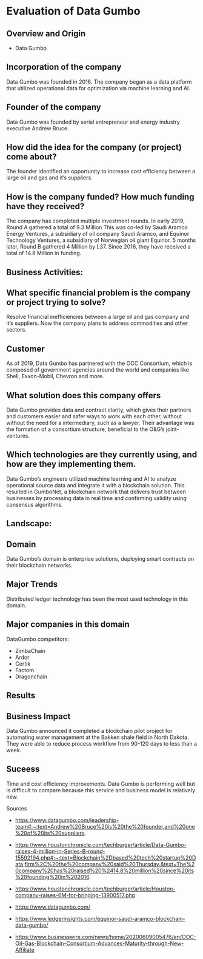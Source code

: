# Evaluation of Data Gumbo
## Overview and Origin

* Data Gumbo 

 
## Incorporation of the company
Data Gumbo was founded in 2016. The company began as a data platform that utilized operational data for optimization via machine learning and AI.

 
## Founder of the company
Data Gumbo was founded by serial entrepreneur and energy industry executive Andrew Bruce.

 
## How did the idea for the company (or project) come about?
The founder identified an opportunity to increase cost efficiency between a large oil and gas and it’s suppliers.

 
## How is the company funded? How much funding have they received? 
The company has completed multiple investment rounds. In early 2019, Round A gathered a total of 9.3 Million This was co-led by Saudi Aramco Energy Ventures, a subsidiary of oil company Saudi Aramco, and Equinor Technology Ventures, a subsidiary of Norwegian oil giant Equinor. 5 months later, Round B gathered 4 Million by L37. Since 2016, they have received a total of 14.8 Million in funding. 


## Business Activities:

 
## What specific financial problem is the company or project trying to solve? 
Resolve financial inefficiencies between a large oil and gas company and it’s suppliers. Now the company plans to address commodities and other sectors.
 
 
## Customer  
As of 2019, Data Gumbo has partnered with the OCC Consortium, which is composed of government agencies around the world and companies like Shell, Exxon-Mobil, Chevron and more.                                
 
 
## What solution does this company offers
Data Gumbo provides data and contract clarity, which gives their partners and customers easier and safer ways to work with each other, without without the need for a intermediary, such as a lawyer. Their advantage was the formation of a consortium structure, beneficial to the O&G’s joint-ventures.

 
## Which technologies are they currently using, and how are they implementing them.
Data Gumbo’s engineers utilized machine learning and AI to analyze operational source data and integrate it with a blockchain solution. This resulted in GumboNet, a blockchain network that delivers trust between businesses by processing data in real time and confirming validity using consensus algorithms. 

## Landscape:

## Domain 
Data Gumbo’s domain is enterprise solutions, deploying smart contracts on their blockchain networks.
 
 
## Major Trends  
Distributed ledger technology has been the most used technology in this domain. 

 
## Major companies in this domain
DataGumbo competitors:
 
* ZimbaChain
* Ardor
* Certik
* Factom
* Dragonchain

 
## Results

 
## Business Impact 
Data Gumbo announced it completed a blockchain pilot project for automating water management at the Bakken shale field in North Dakota. They were able to reduce process workflow from 90-120 days to less than a week.

 
## Suceess 
Time and cost efficiency improvements. Data Gumbo is performing well but is difficult to compare because this service and business model is relatively new.
 
 
Sources 
* https://www.datagumbo.com/leadership-team#:~:text=Andrew%20Bruce%20is%20the%20founder,and%20one%20of%20its%20suppliers.

* https://www.houstonchronicle.com/techburger/article/Data-Gumbo-raises-4-million-in-Series-B-round-15592194.php#:~:text=Blockchain%2Dbased%20tech%20startup%20Data,firm%2C%20the%20company%20said%20Thursday.&text=The%20company%20has%20raised%20%2414.8%20million%20since%20its%20founding%20in%202016.
* https://www.houstonchronicle.com/techburger/article/Houston-company-raises-6M-for-bringing-13900517.php
* https://www.datagumbo.com/
* https://www.ledgerinsights.com/equinor-saudi-aramco-blockchain-data-gumbo/
* https://www.businesswire.com/news/home/20200609005476/en/OOC-Oil-Gas-Blockchain-Consortium-Advances-Maturity-through-New-Affiliate
 


